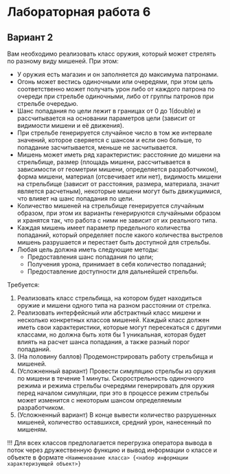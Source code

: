 # Лабораторная работа 6
## Вариант 2
Вам необходимо реализовать класс оружия, который может стрелять по разному виду мишеней. При этом:
- У оружия есть магазин и он заполняется до максимума патронами.
- Огонь может вестись одиночными или очередями, при этом цель соответственно может получать урон либо от каждого патрона по очереди при стрельбе одиночными, либо от группы патронов при стрельбе очередью.
- Шанс попадания по цели лежит в границах от 0 до 1(double) и рассчитывается на основании параметров цели (зависит от видимости мишени и её движения).
- При стрельбе генерируется случайное число в том же интервале значений, которое сверяется с шансом и если оно больше, то попадание засчитывается, меньше не засчитывается.
- Мишень может иметь ряд характеристик: расстояние до мишени на стрельбище, размер (площадь мишени, рассчитывается в зависимости от геометрии мишени, определяется разработчиком), форма мишени, материал (отсвечивает или нет), видимость мишени на стрельбище (зависит от расстояния, размера, материала, значит является расчетным), некоторые мишени могут быть движущимися, что влияет на шанс попадания по цели.
- Количество мишеней на стрельбище генерируется случайным образом, при этом их варианты генерируются случайными образом и хранятся так, что работа с ними не зависит от их реального типа.
- Каждая мишень имеет параметр предельного количества попаданий, который определяет после какого количества выстрелов мишень разрушается и перестает быть доступной для стрельбы.
- Любая цель должна иметь следующие методы:
	- Предоставления шанс попадания по цели;
	- Получения урона, принимает в себя количество попаданий;
	- Предоставление доступности для дальнейшей стрельбы.

Требуется:
1. Реализовать класс стрельбища, на котором будет находиться оружие и мишени одного типа на разном расстоянии от стрелка.
2. Реализовать интерфейсный или абстрактный класс мишени и несколько конкретных классов мишеней. Каждый класс должен иметь свои характеристики, которые могут пересекаться с другими классами, но должна быть хотя бы 1 уникальная, которая будет влиять на расчет шанса попадания, а также разный порог попаданий.
3. (На половину баллов) Продемонстрировать работу стрельбища и мишеней.
4. (Усложненный вариант) Провести симуляцию стрельбы из оружия по мишени в течение 1 минуты. Скорострельность одиночного режима и режима стрельбы очередями генерировать для оружия перед началом симуляции, при это в процессе режим стрельбы может изменится с некоторым шансом определяемым разработчиком.
5. (Усложненный вариант) В конце вывести количество разрушенных мишеней, количество оставшихся, средний урон, нанесенный по мишеням.

!!! Для всех классов предполагается перегрузка оператора вывода в поток через дружественную функцию и вывод информации о классе и объекте в формате `<Наименование класса> {<набор информации характеризующей объект>}`

